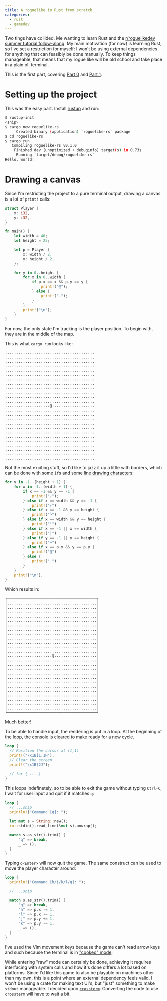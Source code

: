```yaml
---
title: A roguelike in Rust from scratch
categories:
  - rust
  - gamedev
---
```


Two tings have collided. Me wanting to learn Rust and the [r/roguelikedev summer tutorial follow-along](https://old.reddit.com/r/roguelikedev/comments/grccvt/roguelikedev_does_the_complete_roguelike_tutorial/). My main motivation (for now) is learning Rust, so I’ve set a restriction for myself: I won’t be using external dependencies for anything that can feasibly be done manually. To keep things manageable, that means that my rogue like will be old school and take place in a plain ol' terminal.

This is the first part, covering [Part 0](http://rogueliketutorials.com/tutorials/tcod/v2/part-0/) and [Part 1](http://rogueliketutorials.com/tutorials/tcod/part-1/).

# Setting up the project

This was the easy part. Install [rustup](https://rustup.rs/) and run:

```sh
$ rustup-init
<snip>
$ cargo new roguelike-rs
     Created binary (application) `roguelike-rs` package
$ cd roguelike-rs
$ cargo run
   Compiling roguelike-rs v0.1.0
    Finished dev [unoptimized + debuginfo] target(s) in 0.73s
     Running `target/debug/roguelike-rs`
Hello, world!
```

# Drawing a canvas

Since I'm restricting the project to a pure terminal output, drawing a canvas is a lot of `print!` calls:

```rs
struct Player {
    x: i32,
    y: i32,
}

fn main() {
    let width = 40;
    let height = 25;

    let p = Player {
        x: width / 2,
        y: height / 2,
    };

    for y in 0..height {
        for x in 0..width {
            if p.x == x && p.y == y {
                print!("@");
            } else {
                print!(".");
            }
        }
        print!("\n");
    }
}
```

For now, the only state I'm tracking is the player position. To begin with, they are in the middle of the map.

This is what `cargo run` looks like:

```
........................................
........................................
........................................
........................................
........................................
........................................
........................................
........................................
........................................
........................................
........................................
........................................
....................@...................
........................................
........................................
........................................
........................................
........................................
........................................
........................................
........................................
........................................
........................................
........................................
........................................
```

Not the most exciting stuff, so I'd like to jazz it up a little with borders, which can be done with some `if`s and some [line drawing characters]():

```rs
for y in -1..(height + 1) {
    for x in -1..(width + 1) {
        if x == -1 && y == -1 {
            print!("┌");
        } else if x == width && y == -1 {
            print!("┐")
        } else if x == -1 && y == height {
            print!("└")
        } else if x == width && y == height {
            print!("┘")
        } else if x == -1 || x == width {
            print!("│")
        } else if y == -1 || y == height {
            print!("─")
        } else if x == p.x && y == p.y {
            print!("@")
        } else {
            print!(".")
        }
    }
    print!("\n");
}
```

Which results in:

```
┌────────────────────────────────────────┐
│........................................│
│........................................│
│........................................│
│........................................│
│........................................│
│........................................│
│........................................│
│........................................│
│........................................│
│........................................│
│........................................│
│........................................│
│....................@...................│
│........................................│
│........................................│
│........................................│
│........................................│
│........................................│
│........................................│
│........................................│
│........................................│
│........................................│
│........................................│
│........................................│
│........................................│
└────────────────────────────────────────┘
```

Much better!

To be able to handle input, the rendering is put in a loop. At the beginning of the loop, the console is cleared to make ready for a new cycle.

```rs
loop {
  // Position the cursor at (1,1)
  print!("\x1B[1;1H");
  // Clear the screen
  print!("\x1B[2J");

  // for { ... }
}
```

This loops indefinetely, so to be able to exit the game without typing `Ctrl-C`, I wait for user input and quit if it matches `q`:

```rs
loop {
  // ...snip
  println!("Command [q]: ");

  let mut s = String::new();
  io::stdin().read_line(&mut s).unwrap();

  match s.as_str().trim() {
      "q" => break,
      _ => (),
  }
}
```

Typing `q<Enter>` will now quit the game. The same construct can be used to move the player character around:

```rs
loop {
  println!("Command [h/j/k/l/q]: ");

  // ...snip

  match s.as_str().trim() {
      "q" => break,
      "h" => p.x -= 1,
      "l" => p.x += 1,
      "j" => p.y += 1,
      "k" => p.y -= 1,
      _ => (),
  }
}
```

I've used the Vim movement keys because the game can't read arrow keys and such because the terminal is in ["cooked" mode](https://en.wikipedia.org/wiki/Terminal_mode).

While entering "raw" mode can certainly be done, achieving it requires interfacing with system calls and how it's done differs a lot based on platforms. Since I'd like this game to also be playable on machines other than my own, this is a point where an external dependency feels valid. I won't be using a crate for making text UI's, but "just" something to make `stdout` manageable. I decided upon [`crossterm`](https://crates.io/crates/crossterm). Converting the code to use `crossterm` will have to wait a bit.
